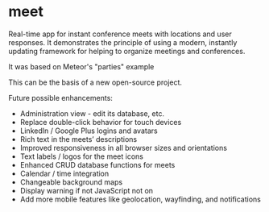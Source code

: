 meet
====

Real-time app for instant conference meets with locations and user responses. It demonstrates the principle of using a modern, instantly updating framework for helping to organize meetings and conferences.

It was based on Meteor's "parties" example

This can be the basis of a new open-source project.

Future possible enhancements:

* Administration view - edit its database, etc.
* Replace double-click behavior for touch devices
* LinkedIn / Google Plus logins and avatars
* Rich text in the meets’ descriptions
* Improved responsiveness in all browser sizes and orientations
* Text labels / logos for the meet icons
* Enhanced CRUD database functions for meets
* Calendar / time integration
* Changeable background maps
* Display warning if not JavaScript not on
* Add more mobile features like geolocation, wayfinding, and notifications
